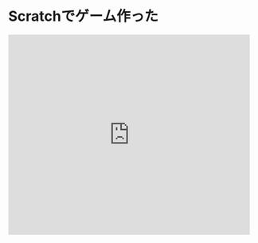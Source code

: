 # Scratchでゲーム作った

<iframe src="https://scratch.mit.edu/projects/950288282/embed" allowtransparency="true" width="485" height="402" frameborder="0" scrolling="no" allowfullscreen></iframe>
